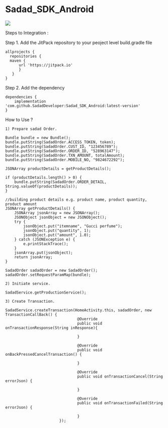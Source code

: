 # Sadad_SDK_Android
[![](https://jitpack.io/v/SadadDeveloper/Sadad_SDK_Android.svg)](https://jitpack.io/#SadadDeveloper/Sadad_SDK_Android)

Steps to Integration :

  Step 1. Add the JitPack repository to your peoject level build.gradle file
  
    allprojects { 
      repositories { 
      maven {
          url 'https://jitpack.io' 
          }
       } 
    }

  Step 2. Add the dependency
  
    dependencies {
        implementation 'com.github.SadadDeveloper:Sadad_SDK_Android:latest-version'
    }
    
How to Use ?

	1) Prepare sadad Order.

	Bundle bundle = new Bundle();
	bundle.putString(SadadOrder.ACCESS_TOKEN, token);
	bundle.putString(SadadOrder.CUST_ID, "123456789");
	bundle.putString(SadadOrder.ORDER_ID, "528963147");
	bundle.putString(SadadOrder.TXN_AMOUNT, totalAmount);
	bundle.putString(SadadOrder.MOBILE_NO, "9824672292");

	JSONArray productDetails = getProductDetails();

	if (productDetails.length() > 0) {
		bundle.putString(SadadOrder.ORDER_DETAIL, String.valueOf(productDetails));
	}

	//building product details e.g. product name, product quantity, product amount
	JSONArray getProductDetails() {
		JSONArray jsonArray = new JSONArray();
		JSONObject jsonObject = new JSONObject();
		try {
			jsonObject.put("itemname", "Gucci perfume");
			jsonObject.put("quantity", 1);
			jsonObject.put("amount", 1.0);
		} catch (JSONException e) {
			e.printStackTrace();
		}
		jsonArray.put(jsonObject);
		return jsonArray;
	}

	SadadOrder sadadOrder = new SadadOrder();
	sadadOrder.setRequestParamMap(bundle);

	2) Initiate service.

	SadadService.getProductionService();

	3) Create Transaction.

	SadadService.createTransaction(HomeActivity.this, sadadOrder, new TransactionCallBack() {
									@Override
									public void onTransactionResponse(String inResponse){

									}

									@Override
									public void onBackPressedCancelTransaction() {

									}

									@Override
									public void onTransactionCancel(String errorJson) {

									}

									@Override
									public void onTransactionFailed(String errorJson) {

									}
							});
